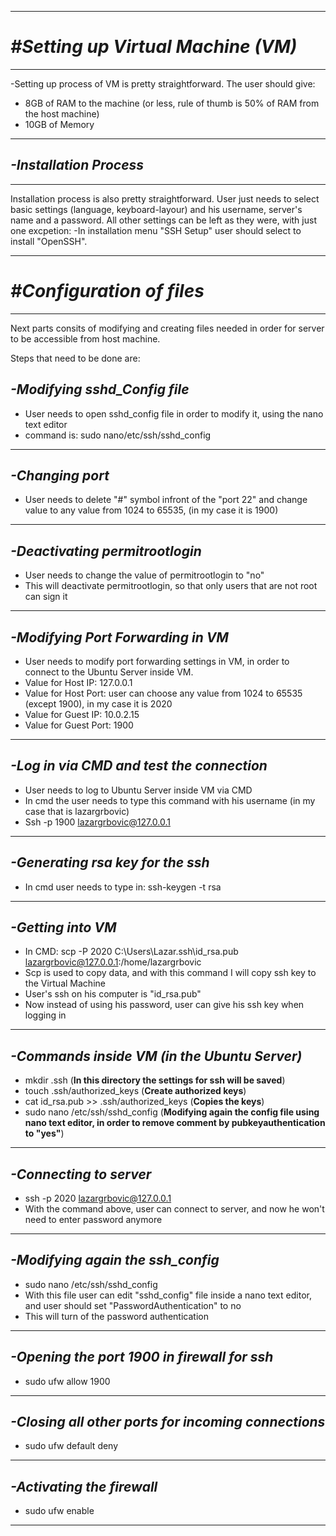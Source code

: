 *******************************
# ***#Setting up Virtual Machine (VM)***
*******************************

-Setting up process of VM is pretty straightforward. 
The user should give:
+ 8GB of RAM to the machine (or less, rule of thumb is 50% of RAM from the host machine) 
+ 10GB of Memory
    
    
    
*******************************
## ***-Installation Process***
******************************    

Installation process is also pretty straightforward. User just needs to select basic settings (language, keyboard-layour)
and his username, server's name and a password.
All other settings can be left as they were, with just one excpetion:
    -In installation menu "SSH Setup" user should select to install "OpenSSH".
    
    
    
    
    
*******************************
# ***#Configuration of files***
******************************    



Next parts consits of modifying and creating files needed in order for server to be accessible from host machine.

Steps that need to be done are:
  
  ***-Modifying sshd_Config file***  
  ------------------------------------------------------------
  - User needs to open sshd_config file in order to modify it, using the nano text editor
  - command is: sudo nano/etc/ssh/sshd_config 
  ------------------------------------------------------------
  
  
  ***-Changing port***
  ------------------------------------------------------------
  - User needs to delete "#" symbol infront of the "port 22" and change value to any value from 1024 to 65535, (in my case it is 1900)
  ------------------------------------------------------------
  
  
  
  ***-Deactivating permitrootlogin***
  ------------------------------------------------------------
  - User needs to change the value of permitrootlogin to "no"
  - This will deactivate permitrootlogin, so that only users that are not root can sign it
  ------------------------------------------------------------
  
  
  ***-Modifying Port Forwarding in VM***
  ------------------------------------------------------------
  - User needs to modify port forwarding settings in VM, in order to connect to the Ubuntu Server inside VM.
  - Value for Host IP: 127.0.0.1
  - Value for Host Port: user can choose any value from 1024 to 65535 (except 1900), in my case it is 2020 
  - Value for Guest IP: 10.0.2.15
  - Value for Guest Port: 1900
  ------------------------------------------------------------
  
  
  ***-Log in via CMD and test the connection***
  ------------------------------------------------------------
  - User needs to log to Ubuntu Server inside VM via CMD
  - In cmd the user needs to type this command with his username (in my case that is lazargrbovic)
  - Ssh -p 1900 lazargrbovic@127.0.0.1
  ------------------------------------------------------------
  
  
  ***-Generating rsa key for the ssh***
  ------------------------------------------------------------
  - In cmd user needs to type in: ssh-keygen -t rsa
  ------------------------------------------------------------
  
  ***-Getting into VM***
  ------------------------------------------------------------
  - In CMD: scp -P 2020 C:\Users\Lazar\.ssh\id_rsa.pub lazargrbovic@127.0.0.1:/home/lazargrbovic
  - Scp is used to copy data, and with this command I will copy ssh key to the Virtual Machine
  - User's ssh on his computer is "id_rsa.pub"
  - Now instead of using his password, user can give his ssh key when logging in
  ------------------------------------------------------------
  
  ***-Commands inside VM (in the Ubuntu Server)***
  ------------------------------------------------------------
  - mkdir .ssh (**In this directory the settings for ssh will be saved**)
  - touch .ssh/authorized_keys (**Create authorized keys**)
  - cat id_rsa.pub >> .ssh/authorized_keys (**Copies the keys**)
  - sudo nano /etc/ssh/sshd_config (**Modifying again the config file using nano text editor, in order to remove comment by      pubkeyauthentication to "yes"**)
  ------------------------------------------------------------
  
  ***-Connecting to server***
  ------------------------------------------------------------
  - ssh -p 2020 lazargrbovic@127.0.0.1 
  - With the command above, user can connect to server, and now he won't need to enter password anymore
  ------------------------------------------------------------
  
  
  ***-Modifying again the ssh_config***
  ------------------------------------------------------------
  - sudo nano /etc/ssh/sshd_config
  - With this file user can edit "sshd_config" file inside a nano text editor, and user should set "PasswordAuthentication" to no
  - This will turn of the password authentication
  ------------------------------------------------------------
  
  ***-Opening the port 1900 in firewall for ssh***
  ------------------------------------------------------------
  - sudo ufw allow 1900
  ------------------------------------------------------------
  
  ***-Closing all other ports for incoming connections***
  ------------------------------------------------------------
  - sudo ufw default deny
  ------------------------------------------------------------
  
  
  ***-Activating the firewall***
  ------------------------------------------------------------
  - sudo ufw enable
  ------------------------------------------------------------
  
  
  
  
  
  
  
  
  
  
  
  
  
  
  
  
  
  
  
  
  
  
  
  
  
  
  
  
  
  
  
  
  
  
  
  
  
  
  
  
  
  
  
  
  
  
  
  
  
  
  
  
  
  
  
  
  
  
  
  

